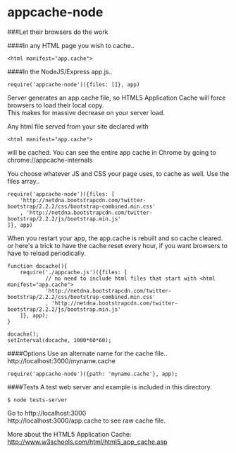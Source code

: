 appcache-node
=============
   
###Let their browsers do the work
  
####In any HTML page you wish to cache..
````  
<html manifest="app.cache"> 
````

####In the NodeJS/Express app.js..
````
require('appcache-node')({files: []}, app)
````

Server generates an app.cache file, so HTML5 Application Cache will force browsers to load their local copy.    
This makes for massive decrease on your server load.    

Any html file served from your site declared with 
````
<html manifest="app.cache"> 
````
will be cached.  You can see the entire app cache in Chrome by going to chrome://appcache-internals    

You choose whatever JS and CSS your page uses, to cache as well.  Use the files array..
````
require('appcache-node')({files: [
	'http://netdna.bootstrapcdn.com/twitter-bootstrap/2.2.2/css/bootstrap-combined.min.css'
	, 'http://netdna.bootstrapcdn.com/twitter-bootstrap/2.2.2/js/bootstrap.min.js'
]}, app)
````

When you restart your app, the app.cache is rebuilt and so cache cleared.  
or here's a trick to have the cache reset every hour, if you want browsers to have to reload periodically.
````
function docache(){
	require('./appcache.js')({files: [
			// no need to include html files that start with <html manifest="app.cache">
			'http://netdna.bootstrapcdn.com/twitter-bootstrap/2.2.2/css/bootstrap-combined.min.css'
			, 'http://netdna.bootstrapcdn.com/twitter-bootstrap/2.2.2/js/bootstrap.min.js'
	]}, app);
}

docache();
setInterval(docache, 1000*60*60);
````

####Options
Use an alternate name for the cache file..  http://localhost:3000/myname.cache
````
require('appcache-node')({path: 'myname.cache'}, app);
````

####Tests
A test web server and example is included in this directory.
````
$ node tests-server
````
Go to http://localhost:3000    
http://localhost:3000/app.cache to see raw cache file.    

More about the HTML5 Application Cache:    
http://www.w3schools.com/html/html5_app_cache.asp
